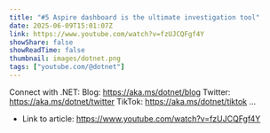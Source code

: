 ```yaml
---
title: "#5 Aspire dashboard is the ultimate investigation tool"
date: 2025-06-09T15:01:07Z
link: https://www.youtube.com/watch?v=fzUJCQFgf4Y
showShare: false
showReadTime: false
thumbnail: images/dotnet.png
tags: ["youtube.com/@dotnet"]
---
```

Connect with .NET: Blog: https://aka.ms/dotnet/blog Twitter: https://aka.ms/dotnet/twitter TikTok: https://aka.ms/dotnet/tiktok ...

- Link to article: https://www.youtube.com/watch?v=fzUJCQFgf4Y